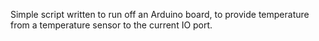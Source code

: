 Simple script written to run off an Arduino board, to provide temperature from a temperature sensor to the current IO port. 